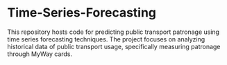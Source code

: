 # Time-Series-Forecasting
This repository hosts code for predicting public transport patronage using time series forecasting techniques. The project focuses on analyzing historical data of public transport usage, specifically measuring patronage through MyWay cards.
